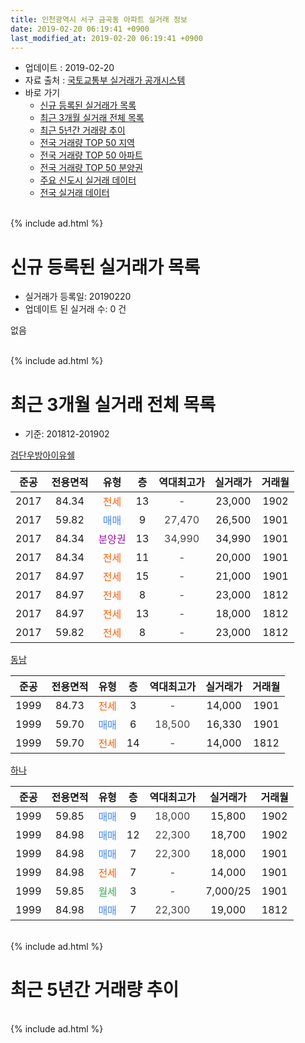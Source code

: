 ```yaml
---
title: 인천광역시 서구 금곡동 아파트 실거래 정보
date: 2019-02-20 06:19:41 +0900
last_modified_at: 2019-02-20 06:19:41 +0900
---
```


* 업데이트 : 2019-02-20
* 자료 출처 : [국토교통부 실거래가 공개시스템](http://rt.molit.go.kr)
* 바로 가기
    * [신규 등록된 실거래가 목록](#신규-등록된-실거래가-목록)
    * [최근 3개월 실거래 전체 목록](#최근-3개월-실거래-전체-목록)
    * [최근 5년간 거래량 추이](#최근-5년간-거래량-추이)
    * [전국 거래량 TOP 50 지역](https://inasie.github.io/apt-trade-info/최근-3개월-전국에서-가장-거래가-많이-발생한-지역)
    * [전국 거래량 TOP 50 아파트](https://inasie.github.io/apt-trade-info/최근-3개월-전국에서-가장-거래가-많이-발생한-아파트)
    * [전국 거래량 TOP 50 분양권](https://inasie.github.io/apt-trade-info/최근-3개월-전국에서-가장-거래가-많이-발생한-분양권)
    * [주요 신도시 실거래 데이터](https://inasie.github.io/apt-trade-info/주요-신도시)
    * [전국 실거래 데이터](https://inasie.github.io/apt-trade-info/전국)
<br>
{% include ad.html %}
<br>

# 신규 등록된 실거래가 목록
* 실거래가 등록일: 20190220
* 업데이트 된 실거래 수: 0 건

없음

<br>
{% include ad.html %}
<br>

# 최근 3개월 실거래 전체 목록
* 기준: 201812-201902


[검단우방아이유쉘](https://search.naver.com/search.naver?query=%EC%9D%B8%EC%B2%9C%EA%B4%91%EC%97%AD%EC%8B%9C+%EC%84%9C%EA%B5%AC+%EA%B8%88%EA%B3%A1%EB%8F%99+%EA%B2%80%EB%8B%A8%EC%9A%B0%EB%B0%A9%EC%95%84%EC%9D%B4%EC%9C%A0%EC%89%98)

|준공|전용면적|유형|층|역대최고가|실거래가|거래월|
|:---:|:---:|:---:|:---:|:---:|:---:|:---:|
|2017|84.34|<span style="color:#ff5a00">전세</span>|13|<span style="color:#444444">-</span>|23,000|1902|
|2017|59.82|<span style="color:#4285f3">매매</span>|9|<span style="color:#444444">27,470</span>|26,500|1901|
|2017|84.34|<span style="color:#9C11A5">분양권</span>|13|<span style="color:#444444">34,990</span>|34,990|1901|
|2017|84.34|<span style="color:#ff5a00">전세</span>|11|<span style="color:#444444">-</span>|20,000|1901|
|2017|84.97|<span style="color:#ff5a00">전세</span>|15|<span style="color:#444444">-</span>|21,000|1901|
|2017|84.97|<span style="color:#ff5a00">전세</span>|8|<span style="color:#444444">-</span>|23,000|1812|
|2017|84.97|<span style="color:#ff5a00">전세</span>|13|<span style="color:#444444">-</span>|18,000|1812|
|2017|59.82|<span style="color:#ff5a00">전세</span>|8|<span style="color:#444444">-</span>|23,000|1812|

[동남](https://search.naver.com/search.naver?query=%EC%9D%B8%EC%B2%9C%EA%B4%91%EC%97%AD%EC%8B%9C+%EC%84%9C%EA%B5%AC+%EA%B8%88%EA%B3%A1%EB%8F%99+%EB%8F%99%EB%82%A8)

|준공|전용면적|유형|층|역대최고가|실거래가|거래월|
|:---:|:---:|:---:|:---:|:---:|:---:|:---:|
|1999|84.73|<span style="color:#ff5a00">전세</span>|3|<span style="color:#444444">-</span>|14,000|1901|
|1999|59.70|<span style="color:#4285f3">매매</span>|6|<span style="color:#444444">18,500</span>|16,330|1901|
|1999|59.70|<span style="color:#ff5a00">전세</span>|14|<span style="color:#444444">-</span>|14,000|1812|

[하나](https://search.naver.com/search.naver?query=%EC%9D%B8%EC%B2%9C%EA%B4%91%EC%97%AD%EC%8B%9C+%EC%84%9C%EA%B5%AC+%EA%B8%88%EA%B3%A1%EB%8F%99+%ED%95%98%EB%82%98)

|준공|전용면적|유형|층|역대최고가|실거래가|거래월|
|:---:|:---:|:---:|:---:|:---:|:---:|:---:|
|1999|59.85|<span style="color:#4285f3">매매</span>|9|<span style="color:#444444">18,000</span>|15,800|1902|
|1999|84.98|<span style="color:#4285f3">매매</span>|12|<span style="color:#444444">22,300</span>|18,700|1902|
|1999|84.98|<span style="color:#4285f3">매매</span>|7|<span style="color:#444444">22,300</span>|18,000|1901|
|1999|84.98|<span style="color:#ff5a00">전세</span>|7|<span style="color:#444444">-</span>|14,000|1901|
|1999|59.85|<span style="color:#34a853">월세</span>|3|<span style="color:#444444">-</span>|7,000/25|1901|
|1999|84.98|<span style="color:#4285f3">매매</span>|7|<span style="color:#444444">22,300</span>|19,000|1812|


<br>
{% include ad.html %}
<br>

# 최근 5년간 거래량 추이


<div style="width:100%;">
    <canvas id="deal_progress" height="200"></canvas>
</div>

<script>
new Chart(document.getElementById("deal_progress"), {
    type: 'line',
    data: {
        labels: ['201402','201403','201404','201405','201406','201407','201408','201409','201410','201411','201412','201501','201502','201503','201504','201505','201506','201507','201508','201509','201510','201511','201512','201601','201602','201603','201604','201605','201606','201607','201608','201609','201610','201611','201612','201701','201702','201703','201704','201705','201706','201707','201708','201709','201710','201711','201712','201801','201802','201803','201804','201805','201806','201807','201808','201809','201810','201811','201812','201901','201902'],
        datasets: [{
            label: '매매',
            pointRadius: 1,
            data: [7, 3, 6, 3, 9, 3, 8, 3, 5, 3, 2, 4, 3, 13, 7, 9, 8, 4, 9, 1, 4, 1, 0, 3, 3, 1, 3, 4, 4, 3, 6, 10, 6, 3, 0, 3, 1, 2, 3, 3, 6, 4, 4, 8, 2, 2, 2, 13, 6, 11, 5, 1, 1, 2, 1, 4, 2, 1, 1, 4, 2],
            borderColor: "rgba(255, 201, 14, 1)",
            backgroundColor: "rgba(255, 201, 14, 0.5)",
            fill: false,
            lineTension: 0
        },{
            label: '전월세',
            pointRadius: 1,
            data: [4, 4, 3, 3, 2, 2, 1, 4, 5, 4, 3, 7, 3, 7, 1, 2, 3, 3, 4, 2, 5, 1, 1, 2, 4, 3, 3, 4, 1, 6, 4, 1, 4, 2, 2, 3, 2, 1, 2, 3, 5, 9, 13, 18, 13, 35, 47, 39, 11, 9, 7, 2, 5, 6, 2, 4, 9, 2, 4, 5, 1],
            borderColor: "rgba(0, 141, 185, 1)",
            backgroundColor: "rgba(0, 141, 185, 0.5)",
            fill: false,
            lineTension: 0
        }
        ]
    },
    options: {
        responsive: true,
        title: {
            display: false
        },
        tooltips: {
            mode: 'index',
            intersect: false
        },
        hover: {
            mode: 'nearest',
            intersect: true
        },
        scales: {
            xAxes: [{
                display: true,
                scaleLabel: {
                    display: true,
                    labelString: '년/월'
                }
            }],
            yAxes: [{
                display: true,
                ticks: {
                    suggestedMin: 0,
                },
                scaleLabel: {
                    display: true,
                    labelString: '실거래 수'
                }
            }]
        }
    }
});

</script>


<br>
{% include ad.html %}
<br>

